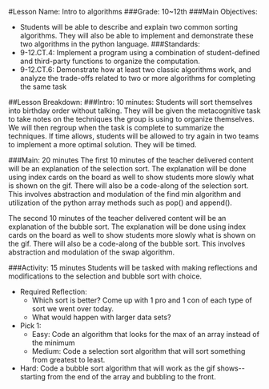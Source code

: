 #Lesson Name: Intro to algorithms
###Grade: 10~12th
###Main Objectives:
* Students will be able to describe and explain two common sorting algorithms. They will also be able to implement and demonstrate these two algorithms in the python language.
###Standards:
* 9-12.CT.4: Implement a program using a combination of student-defined and third-party functions to organize the computation.
* 9-12.CT.6: Demonstrate how at least two classic algorithms work, and analyze the trade-offs related to two or more algorithms for completing the same task

##Lesson Breakdown:
###Intro: 10 minutes:
Students will sort themselves into birthday order without talking. They will be given the metacognitive task to take notes on the techniques the group is using to organize themselves. We will then regroup when the task is complete to summarize the techniques. If time allows, students will be allowed to try again in two teams to implement a more optimal solution. They will be timed.

###Main: 20 minutes
The first 10 minutes of the teacher delivered content will be an explanation of the selection sort. The explanation will be done using index cards on the board as well to show students more slowly what is shown on the gif.  There will also be a code-along of the selection sort. This involves abstraction and modulation of the find min algorithm and utilization of the python array methods such as pop() and append().

The second 10 minutes of the teacher delivered content will be an explanation of the bubble sort. The explanation will be done using index cards on the board as well to show students more slowly what is shown on the gif. There will also be a code-along of the bubble sort. This involves abstraction and modulation of the swap algorithm.

###Activity: 15 minutes
Students will be tasked with making reflections and modifications to the selection and bubble sort with choice.
* Required Reflection:
  * Which sort is better? Come up with 1 pro and 1 con of each type of sort we went over today.
  * What would happen with larger data sets? 
* Pick 1:
  * Easy: Code an algorithm that looks for the max of an array instead of the minimum
  * Medium: Code a selection sort algorithm that will sort something from greatest to least.
* Hard: Code a bubble sort algorithm that will work as the gif shows--starting from the end of the array and bubbling to the front.

